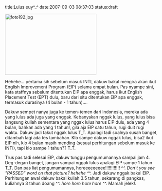 title:Lulus euy^_^
date:2007-09-03 08:37:03
status:draft

<a href="http://kecebongsoft.files.wordpress.com/2007/09/foto192.jpg" title="foto192.jpg"><img src="http://kecebongsoft.files.wordpress.com/2007/09/foto192.thumbnail.jpg" alt="foto192.jpg" height="200" width="300" /></a>

Hehehe... pertama sih sebelum masuk INTI, dakuw bakal mengira akan ikut English Improvement Program (EIP) selama empat bulan. Pas nyampe sini, kata staffnya sebelum ditentukan EIP apa enggak, harus ikut English Placement Test (EPT) dulu, baru dari situ ditentukan EIP apa enggak, termasuk durasinya (4 bulan - 1 tahun)....
<!--more--> Dakuw sempet nanya juga ke temen-temen dari Indonesia, mereka ada yang lulus ada juga yang enggak. Kebanyakan nggak lulus, yang lulus bisa langsung kuliah sementara yang nggak lulus harus EIP dulu, ada yang 4 bulan, bahkan ada yang 1 tahun!, gila aja EIP satu tahun, rugi duit rugi waktu. Dakuw jadi takut nggak lulus T_T. Apalagi tadi soalnya susah banget, ditambah lagi ada tes tambahan.  Klo sampe dakuw nggak lulus, bisa2 ikut EIP nih, klo 4 bulan masih mending (sesuai perhitungan sebelum masuk ke INTI), tapi klo sampe 1 tahun?? T_T.

Trus pas tadi selesai EIP, dakuw tunggu pengumumannya sampai jam 4. Deg-degan banget, jangan sampai nggak lulus apalagi EIP sampe 1 tahun T_T. Dan pas liat pengumumannya, horeeeeeeeee!!!!!!!!!!!! ^_^. Don't you see "PASSED" word on that picture? hehehe ^_^. Jadi dakuw nggak bakal EIP. Perhitungan awal dakuw bakal kuliah 3.5 tahun, sekarang di pangkas, kuliahnya 3 tahun doang ^_^. hore hore hore hore ^_^.  Mamah jelek!.